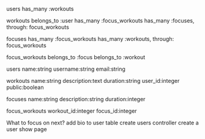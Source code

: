users
has_many :workouts

workouts
belongs_to :user
has_many :focus_workouts
has_many :focuses, through: focus_workouts

focuses
has_many :focus_workouts
has_many :workouts, through: focus_workouts

focus_workouts
belongs_to :focus
belongs_to :workout




users
name:string
username:string
email:string

workouts
name:string
description:text
duration:string 
user_id:integer
public:boolean

focuses
name:string
description:string 
duration:integer


focus_workouts
workout_id:integer
focus_id:integer




What to focus on next?
add bio to user table
create users controller
create a user show page


